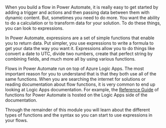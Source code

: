 When you build a flow in Power Automate, it is really easy to get started by adding a trigger and actions and then passing data between them with dynamic content. But, sometimes you need to do more. You want the ability to do a calculation or to transform data for your solution. To do these things, you can look to expressions.

In Power Automate, expressions are a set of simple functions that enable you to return data. Put simpler, you use expressions to write a formula to get your data the way you want it. Expressions allow you to do things like convert a date to UTC, divide two numbers, create that perfect string by combining fields, and much more all by using various functions.

Flows in Power Automate run on top of Azure Logic Apps. The most important reason for you to understand that is that they both use all of the same functions. When you are searching the internet for solutions or reading documentation about flow functions, it is very common to end up looking at Logic Apps documentation. For example, the [Reference Guide](https://docs.microsoft.com/azure/logic-apps/workflow-definition-language-functions-reference/?azure-portal=true) of functions for Power Automate is hosted on the Logic Apps side of the documentation.

Through the remainder of this module you will learn about the different types of functions and the syntax so you can start to use expressions in your flows.

